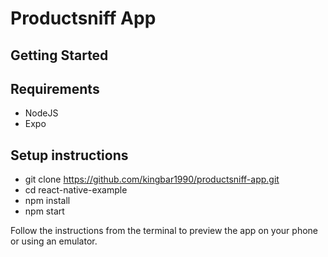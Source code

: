 # Productsniff App

## Getting Started

## Requirements

- NodeJS
- Expo

## Setup instructions

- git clone https://github.com/kingbar1990/productsniff-app.git
- cd react-native-example
- npm install
- npm start

Follow the instructions from the terminal to preview the app on your phone or using an emulator.
